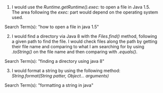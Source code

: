 1. I would use the *Runtime.getRuntime().exec:* to open a file in Java 1.5. The area following the *exec:* part would 
depend on the operating system used. 

Search Term(s): "how to open a file in java 1.5"

2. I would find a directory via Java 8 with the *Files.find()* method, following a given path to find the file. I would 
check files along the path by getting their file name and comparing to what I am searching for by using *.toString()* on
 the file name and then comparing with *.equals()*. 

Search Term(s): "finding a directory using java 8"

3. I would format a string by using the following method: *String.format(String patter, Object... arguments)*

Search Term(s): "formatting a string in java"
